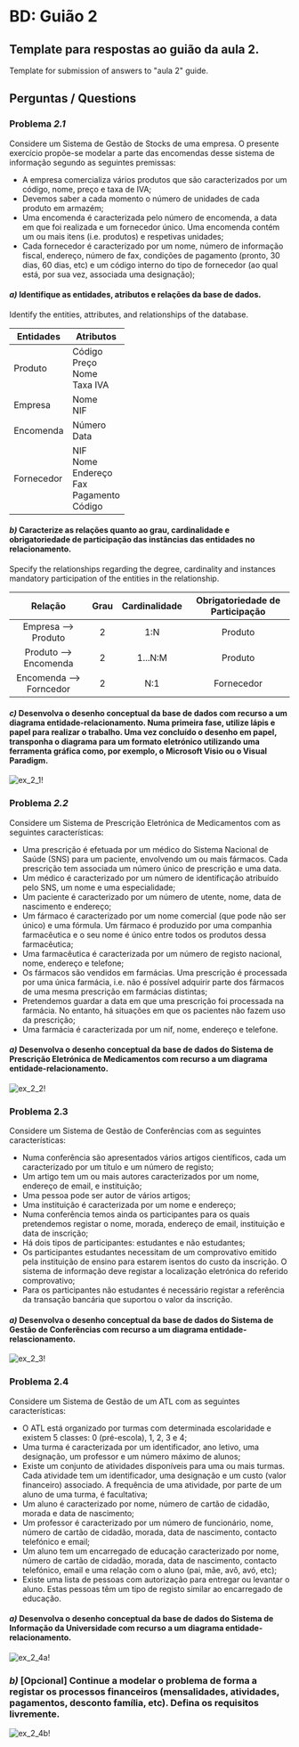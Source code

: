 # BD: Guião 2

## Template para respostas ao guião da aula 2.
Template for submission of answers to "aula 2" guide.

## Perguntas / Questions

### Problema *2.1*

Considere um Sistema de Gestão de Stocks de uma empresa. O presente exercício propõe-se modelar a parte das encomendas desse sistema de informação segundo as seguintes premissas: 
* A empresa comercializa vários produtos que são caracterizados por um código, nome, preço e taxa de IVA; 
* Devemos saber a cada momento o número de unidades de cada produto em armazém; 
* Uma encomenda é caracterizada pelo número de encomenda, a data em que foi realizada e um fornecedor único. Uma encomenda contém um ou mais itens (i.e. produtos) e respetivas unidades; 
* Cada fornecedor é caracterizado por um nome, número de informação fiscal, endereço, número de fax, condições de pagamento (pronto, 30 dias, 60 dias, etc) e um código interno do tipo de fornecedor (ao qual está, por sua vez, associada uma designação); 

#### *a)* Identifique as entidades, atributos e relações da base de dados.
Identify the entities, attributes, and relationships of the database.


| Entidades  	| Atributos                                                  	|
|------------	|------------------------------------------------------------	|
|   Produto  	|             Código<br>Preço<br>Nome<br>Taxa IVA            	|
|   Empresa  	|                         Nome<br>NIF                        	|
| Encomenda  	| Número <br>Data                                            	|
| Fornecedor 	| NIF <br>Nome <br>Endereço <br>Fax <br>Pagamento <br>Código 	|


#### *b)* Caracterize as relações quanto ao grau, cardinalidade e obrigatoriedade de participação das instâncias das entidades no relacionamento.
Specify the relationships regarding the degree, cardinality and instances mandatory participation of the entities in the relationship.


|        Relação        	| Grau 	| Cardinalidade 	| Obrigatoriedade de Participação 	|
|:---------------------:	|:----:	|:-------------:	|:-------------------------------:	|
|   Empresa --> Produto   	|   2  	|      1:N      	|             Produto             	|
|  Produto --> Encomenda  	|   2  	|      1...N:M      	|            Produto            	|
| Encomenda --> Forncedor 	|   2  	|      N:1      	|            Fornecedor            	|


#### *c)* Desenvolva o desenho conceptual da base de dados com recurso a um diagrama entidade-relacionamento. Numa primeira fase, utilize lápis e papel para realizar o trabalho. Uma vez concluído o desenho em papel, transponha o diagrama para um formato eletrónico utilizando uma ferramenta gráfica como, por exemplo, o Microsoft Visio ou o Visual Paradigm.

![ex_2_1!](ex_2_1.png "AnImage or PDF file")

### Problema *2.2*

Considere um Sistema de Prescrição Eletrónica de Medicamentos com as seguintes características: 

* Uma prescrição é efetuada por um médico do Sistema Nacional de Saúde (SNS) para um paciente, envolvendo um ou mais fármacos. Cada prescrição tem associada um número único de prescrição e uma data. 
* Um médico é caracterizado por um número de identificação atribuído pelo SNS, um nome e uma especialidade; 
* Um paciente é caracterizado por um número de utente, nome, data de nascimento e endereço; 
* Um fármaco é caracterizado por um nome comercial (que pode não ser único) e uma fórmula. Um fármaco é produzido por uma companhia farmacêutica e o seu nome é único entre todos os produtos dessa farmacêutica; 
* Uma farmacêutica é caracterizada por um número de registo nacional, nome, endereço e telefone; 
* Os fármacos são vendidos em farmácias. Uma prescrição é processada por uma única farmácia, i.e. não é possível adquirir parte dos fármacos de uma mesma prescrição em farmácias distintas;   
* Pretendemos guardar a data em que uma prescrição foi processada na farmácia. No entanto, há situações em que os pacientes não fazem uso da prescrição; 
* Uma farmácia é caracterizada por um nif, nome, endereço e telefone. 

#### *a)* Desenvolva o desenho conceptual da base de dados do Sistema de Prescrição Eletrónica de Medicamentos com recurso a um diagrama entidade-relacionamento.

![ex_2_2!](ex_2_2.png "AnImage or PDF file")

### Problema 2.3

Considere um Sistema de Gestão de Conferências com as seguintes características: 
* Numa conferência são apresentados vários artigos científicos, cada um caracterizado por um título e um número de registo;  
* Um artigo tem um ou mais autores caracterizados por um nome, endereço de email, e instituição;  
* Uma pessoa pode ser autor de vários artigos; 
* Uma instituição é caracterizada por um nome e endereço;  
* Numa conferência temos ainda os participantes para os quais pretendemos registar o nome, morada, endereço de email, instituição e data de inscrição; 
* Há dois tipos de participantes: estudantes e não estudantes;  
* Os participantes estudantes necessitam de um comprovativo emitido pela instituição de ensino para estarem isentos do custo da inscrição. O sistema de informação deve registar a localização eletrónica do referido comprovativo; 
* Para os participantes não estudantes é necessário registar a referência da transação bancária que suportou o valor da inscrição.  


#### *a)* Desenvolva o desenho conceptual da base de dados do Sistema de Gestão de Conferências com recurso a um diagrama entidade-relascionamento.

![ex_2_3!](ex_2_3.png "AnImage or PDF file")

### Problema 2.4

Considere um Sistema de Gestão de um ATL com as seguintes características:  
* O ATL está organizado por turmas com determinada escolaridade e existem 5 classes: 0 (pré-escola), 1, 2, 3 e 4; 
* Uma turma é caracterizada por um identificador, ano letivo, uma designação, um professor e um número máximo de alunos; 
* Existe um conjunto de atividades disponíveis para uma ou mais turmas. Cada atividade tem um identificador, uma designação e um custo (valor financeiro) associado. A frequência de uma atividade, por parte de um aluno de uma turma, é facultativa;    
* Um aluno é caracterizado por nome, número de cartão de cidadão, morada e data de nascimento; 
* Um professor é caracterizado por um número de funcionário, nome, número de cartão de cidadão, morada, data de nascimento, contacto telefónico e email; 
* Um aluno tem um encarregado de educação caracterizado por nome, número de cartão de cidadão, morada, data de nascimento, contacto telefónico, email e uma relação com o aluno (pai, mãe, avô, avó, etc); 
* Existe uma lista de pessoas com autorização para entregar ou levantar o aluno. Estas pessoas têm um tipo de registo similar ao encarregado de educação. 

#### *a)* Desenvolva o desenho conceptual da base de dados do Sistema de Informação da Universidade com recurso a um diagrama entidade-relacionamento.

![ex_2_4a!](ex_2_4a.png "AnImage or PDF file")

### *b)* [Opcional] Continue a modelar o problema de forma a registar os processos financeiros (mensalidades, atividades, pagamentos, desconto família, etc). Defina os requisitos livremente.

![ex_2_4b!](ex_2_4b.png "AnImage or PDF file")
    